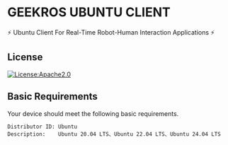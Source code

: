 # GEEKROS UBUNTU CLIENT

⚡ Ubuntu Client For Real-Time Robot-Human Interaction Applications ⚡

## License

[![License:Apache2.0](https://img.shields.io/badge/License-Apache2.0-yellow.svg)](https://opensource.org/licenses/Apache2.0)

## Basic Requirements

Your device should meet the following basic requirements.

```shell
Distributor ID: Ubuntu
Description:    Ubuntu 20.04 LTS、Ubuntu 22.04 LTS、Ubuntu 24.04 LTS
```
